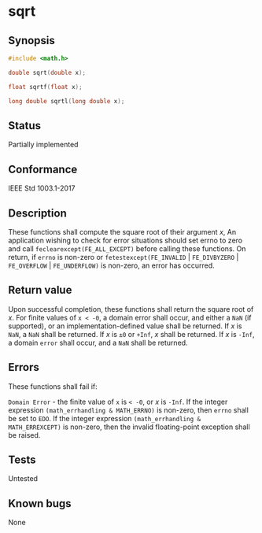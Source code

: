 # sqrt

## Synopsis

```c
#include <math.h>

double sqrt(double x);

float sqrtf(float x);

long double sqrtl(long double x);
```

## Status

Partially implemented

## Conformance

IEEE Std 1003.1-2017

## Description

These functions shall compute the square root of their argument _x_,
An application wishing to check for error situations should set errno to zero and call
`feclearexcept(FE_ALL_EXCEPT)` before calling these functions. On return, if `errno` is non-zero or
`fetestexcept(FE_INVALID` | `FE_DIVBYZERO` | `FE_OVERFLOW` | `FE_UNDERFLOW)` is non-zero, an error has occurred.

## Return value

Upon successful completion, these functions shall return the square root of _x_.
For finite values of `x < -0`, a domain error shall occur, and
either a `NaN` (if supported), or an implementation-defined value shall be returned.
If
_x_ is `NaN`, a `NaN` shall be returned.
If _x_ is `±0` or `+Inf`, _x_ shall be returned.
If _x_ is `-Inf`, a domain `error` shall occur, and a `NaN` shall be returned.

## Errors

These functions shall fail if:

`Domain Error` - the finite value of `x` is `< -0`, or _x_ is `-Inf`.
If the integer expression `(math_errhandling & MATH_ERRNO)` is non-zero, then `errno` shall be set to `EDO`. If
the integer expression `(math_errhandling & MATH_ERREXCEPT)` is non-zero, then the invalid floating-point exception
shall be raised.

## Tests

Untested

## Known bugs

None
